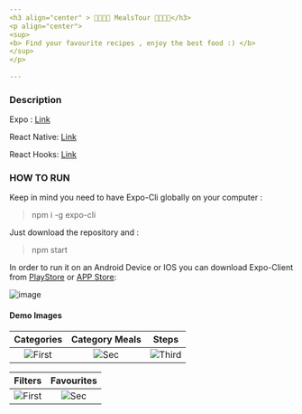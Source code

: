 ```yaml
---
<h3 align="center" > 🍤🍨🍇🍷 MealsTour 🍷🍇🍨🍤</h3>
<p align="center"> 
<sup>
<b> Find your favourite recipes , enjoy the best food :) </b>     
</sup>     
</p>           
          
---                 
```

                  
### Description        
  
Expo : [Link](https://docs.expo.io/guides/)     
  
React Native: [Link](https://reactnative.dev/docs/getting-started)

React Hooks: [Link](https://reactjs.org/docs/hooks-reference.html)  

### HOW TO RUN 
 
Keep in mind you need to have Expo-Cli globally on your computer :   

>npm i -g expo-cli

Just download the repository and :   

>npm start

In order to run it on an Android Device or IOS you can download Expo-Client from [PlayStore](https://play.google.com/store/apps/details?id=host.exp.exponent&hl=en) or [APP Store](https://apps.apple.com/us/app/expo-client/id982107779):

![image](https://user-images.githubusercontent.com/20374208/82951086-34136180-9faf-11ea-8ca4-d5ddbe2bc029.png)

#### Demo Images

| Categories | Category Meals | Steps
|:-:|:-:|:-:|
| ![First](https://user-images.githubusercontent.com/20374208/89298669-488a6f00-d66e-11ea-8a3b-174448449180.jpg) | ![Sec](https://user-images.githubusercontent.com/20374208/89298684-50e2aa00-d66e-11ea-8b41-2649cf46a483.jpg) | ![Third](https://user-images.githubusercontent.com/20374208/89298678-4e805000-d66e-11ea-91c3-0cc5557479bd.jpg) |


| Filters | Favourites |
|:-:|:-:|
| ![First](https://user-images.githubusercontent.com/20374208/89298652-41fbf780-d66e-11ea-8796-44981323dd52.jpg) | ![Sec](https://user-images.githubusercontent.com/20374208/89298655-432d2480-d66e-11ea-9757-e8a0b021ef4a.jpg) | 
